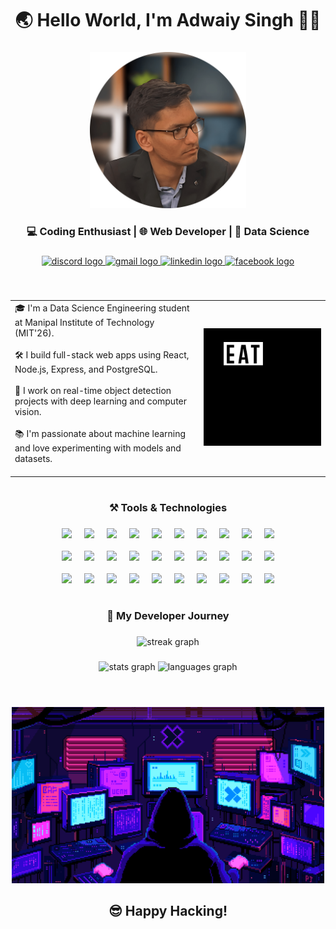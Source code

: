 <h1 align="center">🌏 Hello World, I'm Adwaiy Singh 🧑‍💻</h1>

###

<div align="center">
    <img src="profile.png" height="250" width="250"/>
</div>

###

<h3 align="center">💻 Coding Enthusiast | 🌐 Web Developer | 🤖 Data Science</h3>

###

<div align="center">
  <a href="https://discord.com/users/522667744491995146/" target="_blank">
    <img src="https://img.shields.io/static/v1?message=Discord&logo=discord&label=&color=7289DA&logoColor=white&labelColor=&style=for-the-badge" height="25" alt="discord logo" />
  </a>
  <a href="mailto:adwaiy2913@gmail.com/" target="_blank">
    <img src="https://img.shields.io/static/v1?message=Gmail&logo=gmail&label=&color=D14836&logoColor=white&labelColor=&style=for-the-badge" height="25" alt="gmail logo" />
  </a>
  <a href="https://www.linkedin.com/in/adwaiy-singh/" target="_blank">
    <img src="https://img.shields.io/static/v1?message=LinkedIn&logo=linkedin&label=&color=0077B5&logoColor=white&labelColor=&style=for-the-badge" height="25" alt="linkedin logo" />
  </a>
  <a href="https://www.facebook.com/adwaiy.singh/" target="_blank">
    <img src="https://img.shields.io/static/v1?message=Facebook&logo=facebook&label=&color=1877F2&logoColor=white&labelColor=&style=for-the-badge" height="25" alt="facebook logo" />
  </a>
</div>

###

<br clear="both">

<div align="center">
  <table border="0" style="border-collapse: collapse; border: none;">
    <tr>
      <td style="width: 60%; vertical-align: top; border: none;">
        <ul style="list-style-type: none; padding: 0; margin: 0;">
          <li>🎓 I'm a Data Science Engineering student at Manipal Institute of Technology (MIT'26).<br><br></li>
          <li>🛠️ I build full-stack web apps using React, Node.js, Express, and PostgreSQL.<br><br></li>
          <li>🎯 I work on real-time object detection projects with deep learning and computer vision.<br><br></li>
          <li>📚 I'm passionate about machine learning and love experimenting with models and datasets.<br><br></li>
        </ul>
      </td>
      <td style="width: 40%; text-align: center; border: none;">
        <img src="eatSleepCode.gif" style="width: 200px; height: auto;" />
      </td>
    </tr>
  </table>
</div>

###

<h1 align="left"></h1>

###

<h3 align="center">⚒️ Tools & Technologies</h3>

###

<div align="center">

  <div>
    <img src="https://skillicons.dev/icons?i=html&theme=dark" height="50" hspace="8" />
    <img src="https://skillicons.dev/icons?i=css&theme=dark" height="50" hspace="8" />
    <img src="https://skillicons.dev/icons?i=js&theme=dark" height="50" hspace="8" />
    <img src="https://skillicons.dev/icons?i=react&theme=dark" height="50" hspace="8" />
    <img src="https://skillicons.dev/icons?i=nodejs&theme=dark" height="50" hspace="8" />
    <img src="https://skillicons.dev/icons?i=express&theme=dark" height="50" hspace="8" />
    <img src="https://skillicons.dev/icons?i=fastapi&theme=dark" height="50" hspace="8" />
    <img src="https://skillicons.dev/icons?i=bootstrap&theme=dark" height="50" hspace="8" />
    <img src="https://skillicons.dev/icons?i=redis&theme=dark" height="50" hspace="8" />
    <img src="https://skillicons.dev/icons?i=regex&theme=dark" height="50" hspace="8" />
  </div>
  
  <br>
  
  <div>
    <img src="https://skillicons.dev/icons?i=c&theme=dark" height="50" hspace="8" />
    <img src="https://skillicons.dev/icons?i=cpp&theme=dark" height="50" hspace="8" />
    <img src="https://skillicons.dev/icons?i=postgresql&theme=dark" height="50" hspace="8" />
    <img src="https://skillicons.dev/icons?i=sequelize&theme=dark" height="50" hspace="8" />
    <img src="https://skillicons.dev/icons?i=mysql&theme=dark" height="50" hspace="8" />
    <img src="https://skillicons.dev/icons?i=dynamodb&theme=dark" height="50" hspace="8" />
    <img src="https://skillicons.dev/icons?i=aws&theme=dark" height="50" hspace="8" />
    <img src="https://skillicons.dev/icons?i=docker&theme=dark" height="50" hspace="8" />
    <img src="https://skillicons.dev/icons?i=git&theme=dark" height="50" hspace="8" />
    <img src="https://skillicons.dev/icons?i=github&theme=dark" height="50" hspace="8" />
  </div>
  
  <br>
  
  <div>
    <img src="https://skillicons.dev/icons?i=python&theme=dark" height="50" hspace="8" />
    <img src="https://skillicons.dev/icons?i=anaconda&theme=dark" height="50" hspace="8" />
    <img src="https://skillicons.dev/icons?i=pytorch&theme=dark" height="50" hspace="8" />
    <img src="https://skillicons.dev/icons?i=tensorflow&theme=dark" height="50" hspace="8" />
    <img src="https://skillicons.dev/icons?i=java&theme=dark" height="50" hspace="8" />
    <img src="https://skillicons.dev/icons?i=spring&theme=dark" height="50" hspace="8" />
    <img src="https://skillicons.dev/icons?i=bash&theme=dark" height="50" hspace="8" />
    <img src="https://skillicons.dev/icons?i=lua&theme=dark" height="50" hspace="8" />
    <img src="https://skillicons.dev/icons?i=eclipse&theme=dark" height="50" hspace="8" />
    <img src="https://skillicons.dev/icons?i=vscode&theme=dark" height="50" hspace="8" />
  </div>
</div>


###

<h1 align="left"></h1>

###

<h3 align="center">🌟 My Developer Journey</h3>

###

<div align="center">
  <img src="https://streak-stats.demolab.com?user=adwaiy2912&locale=en&mode=weekly&theme=nightowl&hide_border=true&border_radius=5&order=3" height="200" alt="streak graph"  />
</div>

###

<div align="center">
  <img src="https://github-readme-stats.vercel.app/api?username=adwaiy2912&hide_title=true&hide_rank=true&show_icons=true&include_all_commits=true&count_private=true&disable_animations=false&theme=nightowl&locale=en&hide_border=true&order=1" height="150" alt="stats graph"  />
  <img src="https://github-readme-stats.vercel.app/api/top-langs?username=adwaiy2912&locale=en&hide_title=true&layout=compact&card_width=320&langs_count=6&theme=nightowl&hide_border=true&order=2" height="150" alt="languages graph"  />
</div>

###

<h1 align="left"></h1>

###

<br clear="both">

<div align="center">
    <img src="hacking.gif" style="width: 500px; height: auto;" />
</div>

###

<h2 align="center">😎 Happy Hacking!</h2>

###

